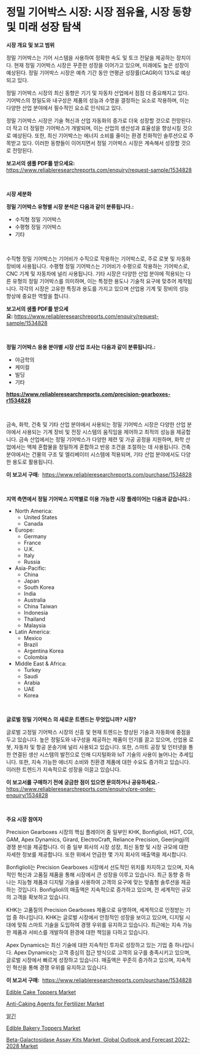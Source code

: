 <p><h1>정밀 기어박스 시장: 시장 점유율, 시장 동향 및 미래 성장 탐색</h1></p><p><strong>시장 개요 및 보고 범위</strong></p>
<p><p>정밀 기어박스는 기어 시스템을 사용하여 정확한 속도 및 토크 전달을 제공하는 장치이다. 현재 정밀 기어박스 시장은 꾸준한 성장을 이어가고 있으며, 미래에도 높은 성장이 예상된다. 정밀 기어박스 시장은 예측 기간 동안 연평균 성장률(CAGR)이 13%로 예상되고 있다. </p><p>정밀 기어박스 시장의 최신 동향은 기기 및 자동차 산업에서 점점 더 중요해지고 있다. 기어박스의 정밀도와 내구성은 제품의 성능과 수명을 결정하는 요소로 작용하며, 이는 다양한 산업 분야에서 필수적인 요소로 인식되고 있다.</p><p>정밀 기어박스 시장은 기술 혁신과 산업 자동화의 증가로 더욱 성장할 것으로 전망된다. 더 작고 더 정밀한 기어박스가 개발되며, 이는 산업의 생산성과 효율성을 향상시킬 것으로 예상된다. 또한, 최신 기어박스는 에너지 소비를 줄이는 환경 친화적인 솔루션으로 주목받고 있다. 이러한 동향들이 이어지면서 정밀 기어박스 시장은 계속해서 성장할 것으로 전망된다.</p></p>
<p><strong>보고서의 샘플 PDF를 받으세요:</strong> <a href="https://www.reliableresearchreports.com/enquiry/request-sample/1534828">https://www.reliableresearchreports.com/enquiry/request-sample/1534828</a></p>
<p>&nbsp;</p>
<p><strong>시장 세분화</strong></p>
<p><strong>정밀 기어박스 유형별 시장 분석은 다음과 같이 분류됩니다.:</strong></p>
<p><ul><li>수직형 정밀 기어박스</li><li>수평형 정밀 기어박스</li><li>기타</li></ul></p>
<p>&nbsp;</p>
<p><p>수직형 정밀 기어박스는 기어비가 수직으로 작용하는 기어박스로, 주로 로봇 및 자동화 장비에 사용됩니다. 수평형 정밀 기어박스는 기어비가 수평으로 작용하는 기어박스로, CNC 기계 및 자동차에 널리 사용됩니다. 기타 시장은 다양한 산업 분야에 적용되는 다른 유형의 정밀 기어박스를 의미하며, 이는 특정한 용도나 기술적 요구에 맞추어 제작됩니다. 각각의 시장은 고유한 특징과 용도를 가지고 있으며 산업용 기계 및 장비의 성능 향상에 중요한 역할을 합니다.</p></p>
<p><strong>보고서의 샘플 PDF를 받으세요:</strong>&nbsp;<a href="https://www.reliableresearchreports.com/enquiry/request-sample/1534828">https://www.reliableresearchreports.com/enquiry/request-sample/1534828</a></p>
<p>&nbsp;</p>
<p><strong> 정밀 기어박스 응용 분야별 시장 산업 조사는 다음과 같이 분류됩니다.:</strong></p>
<p><ul><li>야금학의</li><li>케미컬</li><li>빌딩</li><li>기타</li></ul></p>
<p><strong><a href="https://www.reliableresearchreports.com/precision-gearboxes-r1534828">https://www.reliableresearchreports.com/precision-gearboxes-r1534828</a></strong></p>
<p>&nbsp;</p>
<p><p>금속, 화학, 건축 및 기타 산업 분야에서 사용되는 정밀 기어박스 시장은 다양한 산업 분야에서 사용되는 기계 장비 및 전장 시스템의 움직임을 제어하고 최적의 성능을 제공합니다. 금속 산업에서는 정밀 기어박스가 다양한 제련 및 가공 공정을 지원하며, 화학 산업에서는 액체 혼합물을 정밀하게 혼합하고 반응 조건을 조절하는 데 사용됩니다. 건축 분야에서는 건물의 구조 및 엘리베이터 시스템에 적용되며, 기타 산업 분야에서도 다양한 용도로 활용됩니다.</p></p>
<p><strong>이 보고서 구매:</strong>&nbsp; <a href="https://www.reliableresearchreports.com/purchase/1534828">https://www.reliableresearchreports.com/purchase/1534828</a></p>
<p>&nbsp;</p>
<p><strong>지역 측면에서 정밀 기어박스 지역별로 이용 가능한 시장 플레이어는 다음과 같습니다.:</strong></p>
<p><ul>
    <li>
        North America:
        <ul>
            <li>United States</li>
            <li>Canada</li>
        </ul>
    </li>
    <li>
        Europe:
        <ul>
            <li>Germany</li>
            <li>France</li>
            <li>U.K.</li>
            <li>Italy</li>
            <li>Russia</li>
        </ul>
    </li>
    <li>
        Asia-Pacific:
        <ul>
            <li>China</li>
            <li>Japan</li>
            <li>South Korea</li>
            <li>India</li>
            <li>Australia</li>
            <li>China Taiwan</li>
            <li>Indonesia</li>
            <li>Thailand</li>
            <li>Malaysia</li>
        </ul>
    </li>
    <li>
        Latin America:
        <ul>
            <li>Mexico</li>
            <li>Brazil</li>
            <li>Argentina Korea</li>
            <li>Colombia</li>
        </ul>
    </li>
    <li>
        Middle East & Africa:
        <ul>
            <li>Turkey</li>
            <li>Saudi</li>
            <li>Arabia</li>
            <li>UAE</li>
            <li>Korea</li>
        </ul>
    </li>
    </ul></p>
<p>&nbsp;</p>
<p><strong>글로벌 정밀 기어박스 의 새로운 트렌드는 무엇입니까? 시장?</strong></p>
<p><p>글로벌 고정밀 기어박스 시장의 신흥 및 현재 트렌드는 향상된 기술과 자동화에 중점을 두고 있습니다. 높은 정밀도와 내구성을 제공하는 제품이 인기를 끌고 있으며, 산업용 로봇, 자동차 및 항공 운송기에 널리 사용되고 있습니다. 또한, 스마트 공장 및 인터넷을 통한 연결된 생산 시스템의 발전으로 인해 디지털화와 IoT 기술의 사용이 늘어나는 추세입니다. 또한, 지속 가능한 에너지 소비와 친환경 제품에 대한 수요도 증가하고 있습니다. 이러한 트렌드가 지속적으로 성장을 이끌고 있습니다.</p></p>
<p><strong>이 보고서를 구매하기 전에 궁금한 점이 있으면 문의하거나 공유하세요.</strong>- <a href="https://www.reliableresearchreports.com/enquiry/pre-order-enquiry/1534828">https://www.reliableresearchreports.com/enquiry/pre-order-enquiry/1534828</a></p>
<p>&nbsp;</p>
<p><strong>주요 시장 참여자</strong></p>
<p><p>Precision Gearboxes 시장의 핵심 플레이어 중 일부인 KHK, Bonfiglioli, HGT, CGI, GAM, Apex Dynamics, Girard, ElectroCraft, Reliance Precision, Geerjingji의 경쟁 분석을 제공합니다. 이 중 일부 회사의 시장 성장, 최신 동향 및 시장 규모에 대한 자세한 정보를 제공합니다. 또한 위에서 언급한 몇 가지 회사의 매출액을 제시합니다. </p><p>Bonfiglioli는 Precision Gearboxes 시장에서 선도적인 위치를 차지하고 있으며, 지속적인 혁신과 고품질 제품을 통해 시장에서 큰 성장을 이루고 있습니다. 최근 동향 중 하나는 지능형 제품과 디지털 기술을 사용하여 고객의 요구에 맞는 맞춤형 솔루션을 제공하는 것입니다. Bonfiglioli의 매출액은 지속적으로 증가하고 있으며, 전 세계적인 규모의 고객을 확보하고 있습니다. </p><p>KHK는 고품질의 Precision Gearboxes 제품으로 유명하며, 세계적으로 인정받는 기업 중 하나입니다. KHK는 글로벌 시장에서 안정적인 성장을 보이고 있으며, 디지털 시대에 맞춰 스마트 기술을 도입하여 경쟁 우위를 유지하고 있습니다. 최근에는 지속 가능한 제품과 서비스를 개발하여 환경에 대한 책임을 다하고 있습니다. </p><p>Apex Dynamics는 최신 기술에 대한 지속적인 투자로 성장하고 있는 기업 중 하나입니다. Apex Dynamics는 고객 중심의 접근 방식으로 고객의 요구를 충족시키고 있으며, 글로벌 시장에서 빠르게 성장하고 있습니다. 매출액은 꾸준히 증가하고 있으며, 지속적인 혁신을 통해 경쟁 우위를 유지하고 있습니다.</p></p>
<p><strong>이 보고서 구매:</strong>&nbsp;&nbsp;<a href="https://www.reliableresearchreports.com/purchase/1534828">https://www.reliableresearchreports.com/purchase/1534828</a></p>
<p><p><a href="https://github.com/joannesouthgate/Market-Research-Report-List-2/blob/main/edible-cake-toppers-market.md">Edible Cake Toppers Market</a></p><p><a href="https://issuu.com/reportprime-2/docs/anti-caking-agents-for-fertilizer-market-size-2030">Anti-Caking Agents for Fertilizer Market</a></p><p><a href="https://github.com/vss5505pa7z1p/Market-Research-Report-List-1/blob/main/777870618329.md">알긴</a></p><p><a href="https://github.com/wwwkeltoum/Market-Research-Report-List-2/blob/main/edible-bakery-toppers-market.md">Edible Bakery Toppers Market</a></p><p><a href="https://www.linkedin.com/pulse/beta-galactosidase-assay-kits-market-global-outlook-forecast-cgzbe?trackingId=rnIylj1OgdpmwwI7U%2FUXqw%3D%3D">Beta-Galactosidase Assay Kits Market, Global Outlook and Forecast 2022-2028 Market</a></p></p>